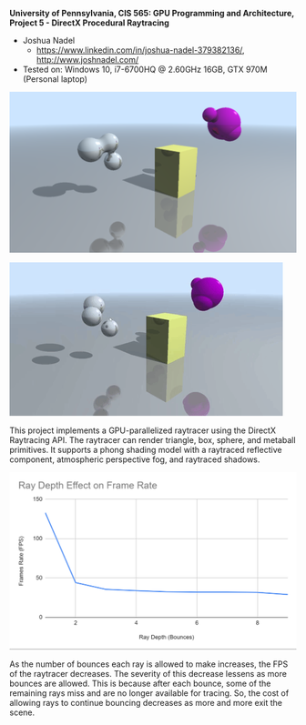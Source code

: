 **University of Pennsylvania, CIS 565: GPU Programming and Architecture,
Project 5 - DirectX Procedural Raytracing**

* Joshua Nadel
  * https://www.linkedin.com/in/joshua-nadel-379382136/, http://www.joshnadel.com/
* Tested on: Windows 10, i7-6700HQ @ 2.60GHz 16GB, GTX 970M (Personal laptop)

![](images/showcase.png)

![](images/showcase.gif)

This project implements a GPU-parallelized raytracer using the DirectX Raytracing API. The raytracer can render triangle, box, sphere, and metaball primitives. It supports a phong shading model with a raytraced reflective component, atmospheric perspective fog, and raytraced shadows.

![](images/raydepthfps.png)

As the number of bounces each ray is allowed to make increases, the FPS of the raytracer decreases. The severity of this decrease lessens as more bounces are allowed. This is because after each bounce, some of the remaining rays miss and are no longer available for tracing. So, the cost of allowing rays to continue bouncing decreases as more and more exit the scene.